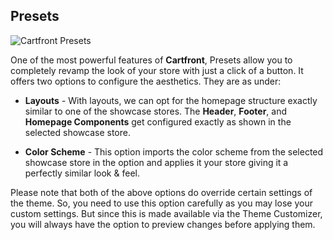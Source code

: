 ## Presets

<img src="" alt="Cartfront Presets">

One of the most powerful features of **Cartfront**, Presets allow you to completely revamp the look of your store with just a click of a button. It offers two options to configure the aesthetics. They are as under:

* **Layouts** - With layouts, we can opt for the homepage structure exactly similar to one of the showcase stores. The **Header**, **Footer**, and **Homepage Components** get configured exactly as shown in the selected showcase store.

* **Color Scheme** - This option imports the color scheme from the selected showcase store in the option and applies it your store giving it a perfectly similar look & feel.

Please note that both of the above options do override certain settings of the theme. So, you need to use this option carefully as you may lose your custom settings. But since this is made available via the Theme Customizer, you will always have the option to preview changes before applying them.
